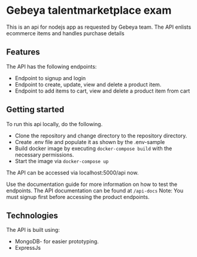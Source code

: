 # Gebeya talentmarketplace exam

This is an api for nodejs app as requested by Gebeya team.
The API enlists ecommerce items and handles purchase details

## Features

The API has the following endpoints:

- Endpoint to signup and login
- Endpoint to create, update, view and delete a product item.
- Endpoint to add items to cart, view and delete a product item from cart

## Getting started

To run this api locally, do the following.

- Clone the repository and change directory to the repository directory.
- Create .env file and populate it as shown by the .env-sample
- Build docker image by executing `docker-compose build` with the necessary permissions.
- Start the image via `docker-compose up`

The API can be accessed via localhost:5000/api now.

Use the documentation guide for more information on how to test the endpoints.
The API documentation can be found at `/api-docs`
Note: You must signup first before accessing the product endpoints.

## Technologies

The API is built using:

- MongoDB- for easier prototyping.
- ExpressJs
